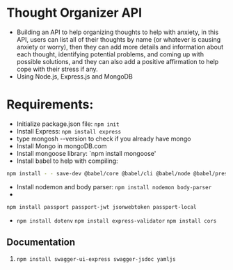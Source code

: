 # Thought Organizer API

- Building an API to help organizing thoughts to help with anxiety, in this API, users can list all of their thoughts by name (or whatever is causing anxiety or worry), then they can add more details and information about each thought, identifying potential problems, and coming up with possible solutions, and they can also add a positive affirmation to help cope with their stress if any.
- Using Node.js, Express.js and MongoDB

# Requirements:

- Initialize package.json file: `npm init`
- Install Express: `npm install express`
- type mongosh --version to check if you already have mongo
- Install Mongo in mongoDB.com
- Install mongoose library: `npm install mongoose'
- Install babel to help with compiling:

```bash
npm install - - save-dev @babel/core @babel/cli @babel/node @babel/preset-env
```

- Install nodemon and body parser: `npm install nodemon body-parser`
-

```bash
npm install passport passport-jwt jsonwebtoken passport-local
```

- `npm install dotenv`
  `npm install express-validator`
  `npm install cors`

## Documentation

1. `npm install swagger-ui-express swagger-jsdoc yamljs`
